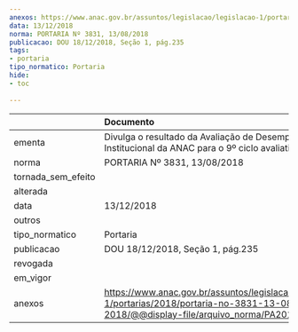 ```yaml
---
anexos: https://www.anac.gov.br/assuntos/legislacao/legislacao-1/portarias/2018/portaria-no-3831-13-08-2018/@@display-file/arquivo_norma/PA2018-3831.pdf
data: 13/12/2018
norma: PORTARIA Nº 3831, 13/08/2018
publicacao: DOU 18/12/2018, Seção 1, pág.235
tags:
- portaria
tipo_normatico: Portaria
hide: 
- toc 
 
---
```


|                    | Documento                                                                                                                                        |
|:-------------------|:-------------------------------------------------------------------------------------------------------------------------------------------------|
| ementa             | Divulga o resultado da Avaliação de Desempenho Institucional da ANAC para o 9º ciclo avaliativo.                                                 |
| norma              | PORTARIA Nº 3831, 13/08/2018                                                                                                                     |
| tornada_sem_efeito |                                                                                                                                                  |
| alterada           |                                                                                                                                                  |
| data               | 13/12/2018                                                                                                                                       |
| outros             |                                                                                                                                                  |
| tipo_normatico     | Portaria                                                                                                                                         |
| publicacao         | DOU 18/12/2018, Seção 1, pág.235                                                                                                                 |
| revogada           |                                                                                                                                                  |
| em_vigor           |                                                                                                                                                  |
| anexos             | https://www.anac.gov.br/assuntos/legislacao/legislacao-1/portarias/2018/portaria-no-3831-13-08-2018/@@display-file/arquivo_norma/PA2018-3831.pdf |